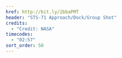 ```yaml
---
href: http://bit.ly/2bbaPMT
header: "STS-71 Approach/Dock/Group Shot"
credits:
  - "Credit: NASA"
timecodes:
  - "02:57"
sort_order: 50
---
```

